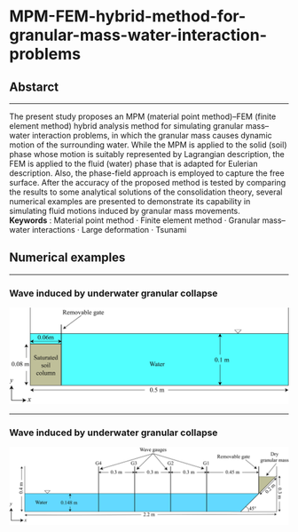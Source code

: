 # MPM-FEM-hybrid-method-for-granular-mass-water-interaction-problems
## Abstarct
****
The present study proposes an MPM (material point method)–FEM (finite element method) hybrid analysis method for simulating granular mass–water interaction problems, in which the granular mass causes dynamic motion of the surrounding water. While the MPM is applied to the solid (soil) phase whose motion is suitably represented by Lagrangian description, the FEM is applied to the fluid (water) phase that is adapted for Eulerian description. Also, the phase-field approach is employed to capture the free surface. After the accuracy of the proposed method is tested by comparing the results to some analytical solutions of the consolidation theory, several numerical examples are presented to demonstrate its capability in simulating fluid motions induced by granular mass movements.<br />
**Keywords** : Material point method · Finite element method · Granular mass–water interactions · Large deformation · Tsunami
## Numerical examples
****
### Wave induced by underwater granular collapse
![Image text](https://github.com/Pan-Shaoyuan/MPM-FEM-hybrid-method-for-granular-mass-water-interaction-problems/blob/main/Test%20models/submarine.jpg)
****
### Wave induced by underwater granular collapse
![Image text](https://github.com/Pan-Shaoyuan/MPM-FEM-hybrid-method-for-granular-mass-water-interaction-problems/blob/main/Test%20models/subaerial.jpg)
